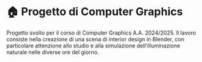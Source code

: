 # 🏠 Progetto di Computer Graphics
Progetto svolto per il corso di Computer Graphics A.A. 2024/2025.
Il lavoro consiste nella creazione di una scena di interior design in Blender, con particolare attenzione allo studio e alla simulazione dell’illuminazione naturale nelle diverse ore del giorno.
